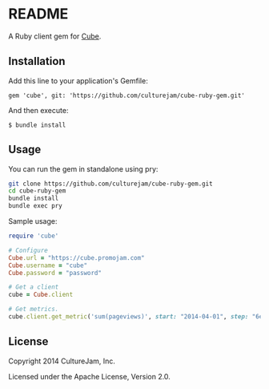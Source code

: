 README
========

A Ruby client gem for [Cube](https://github.com/square/cube).

## Installation

Add this line to your application's Gemfile:

    gem 'cube', git: 'https://github.com/culturejam/cube-ruby-gem.git'

And then execute:

    $ bundle install


## Usage

You can run the gem in standalone using pry:

```sh
git clone https://github.com/culturejam/cube-ruby-gem.git
cd cube-ruby-gem
bundle install
bundle exec pry
```

Sample usage:

```ruby
require 'cube'

# Configure
Cube.url = "https://cube.promojam.com"
Cube.username = "cube"
Cube.password = "password"

# Get a client
cube = Cube.client

# Get metrics.
cube.client.get_metric('sum(pageviews)', start: "2014-04-01", step: "6e4", limit: 10)
```

## License

Copyright 2014 CultureJam, Inc.

Licensed under the Apache License, Version 2.0.
